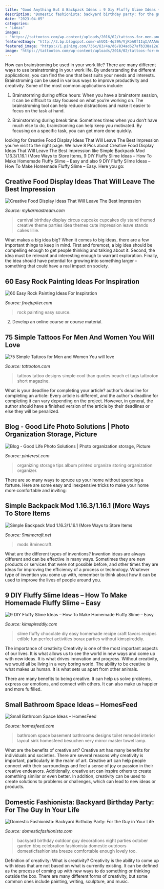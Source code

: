 ```yaml
---
title: "Good Anything But A Backpack Ideas : 9 Diy Fluffy Slime Ideas – How To Make Homemade Fluffy Slime – Easy"
description: "Domestic fashionista: backyard birthday party: for the guy in your life"
date: "2023-04-05"
categories:
- "ideas"
images:
- "https://tattooton.com/wp-content/uploads/2016/02/tattoos-for-men-and-women.61.jpg"
featuredImage: "http://3.bp.blogspot.com/-uhUQ1-4q29A/VjKbA0f1IqI/AAAAAAAArLs/0J9O2PjBmNw/s1600/Backyard%2BBirthday%2BParty-15.jpg"
featured_image: "https://i.pinimg.com/736x/83/4a/d6/834ad627afb338a12e7eac811fa5e8d3--photo-storage-ideas-organizing-pictures-organizing-photos.jpg"
image: "https://tattooton.com/wp-content/uploads/2016/02/tattoos-for-men-and-women.61.jpg"
---
```



How can brainstroming be used in your work life?
There are many different ways to use brainstroming in your work life. By understanding the different applications, you can find the one that best suits your needs and interests. Brainstroming can be used in various ways to improve productivity and creativity. Some of the most common applications include:
1) Brainstorming during office hours: When you have a brainstorm session, it can be difficult to stay focused on what you’re working on. The brainstroming tool can help reduce distractions and make it easier to focus on the task at hand.

2) Brainstorming during break time: Sometimes times when you don’t have much else to do, brainstroming can help keep you motivated. By focusing on a specific task, you can get more done quickly.

	

		
looking for Creative Food Display Ideas That Will Leave The Best Impression you've visit to the right page. We have 8 Pics about Creative Food Display Ideas That Will Leave The Best Impression like Simple Backpack Mod 1.16.3/1.16.1 (More Ways to Store Items, 9 DIY Fluffy Slime Ideas – How To Make Homemade Fluffy Slime – Easy and also 9 DIY Fluffy Slime Ideas – How To Make Homemade Fluffy Slime – Easy. Here you go:
		
    
## Creative Food Display Ideas That Will Leave The Best Impression

<img loading=lazy src="https://mykarmastream.com/wp-content/uploads/2017/05/food-display-ideas-8.jpg" onerror="this.onerror=null;this.src='https://tse1.mm.bing.net/th?id=OIP.HPe7M72ygbvtzlmfkgkkhgAAAA&amp;pid=15.1';" alt="Creative Food Display Ideas That Will Leave The Best Impression">

_Source: mykarmastream.com_

>carnival birthday display circus cupcake cupcakes diy stand themed creative theme parties idea themes cute impression leave stands cakes lillie. 

	

What makes a big idea big?
When it comes to big ideas, there are a few important things to keep in mind. First and foremost, a big idea should be compelling enough to get people thinking and talking about it. Second, the idea must be relevant and interesting enough to warrant exploration. Finally, the idea should have potential for growing into something larger – something that could have a real impact on society.

    
## 60 Easy Rock Painting Ideas For Inspiration

<img loading=lazy src="http://www.freejupiter.com/wp-content/uploads/2017/03/Rock-Painting-Ideas-2.1-1.jpg" onerror="this.onerror=null;this.src='https://tse2.mm.bing.net/th?id=OIP.O3Lv6N7ielV1SsOxReSQdAHaJP&amp;pid=15.1';" alt="60 Easy Rock Painting Ideas For Inspiration">

_Source: freejupiter.com_

>rock painting easy source. 

	

2. Develop an online course or course material.

    
## 75 Simple Tattoos For Men And Women You Will Love

<img loading=lazy src="https://tattooton.com/wp-content/uploads/2016/02/tattoos-for-men-and-women.61.jpg" onerror="this.onerror=null;this.src='https://tse3.mm.bing.net/th?id=OIP.eKGJGQK9Bf9ieFuOnv-l-gHaJ5&amp;pid=15.1';" alt="75 Simple Tattoos for Men and Women You will love">

_Source: tattooton.com_

>tattoos tattoo designs simple cool than quotes beach et tags tattooton short magazine. 

	

What is your deadline for completing your article?
author's deadline for completing an article:
Every article is different, and the author's deadline for completing it can vary depending on the project. However, in general, the author should have a finished version of the article by their deadlines or else they will be penalized.

    
## Blog - Good Life Photo Solutions | Photo Organization Storage, Picture

<img loading=lazy src="https://i.pinimg.com/736x/83/4a/d6/834ad627afb338a12e7eac811fa5e8d3--photo-storage-ideas-organizing-pictures-organizing-photos.jpg" onerror="this.onerror=null;this.src='https://tse3.mm.bing.net/th?id=OIP.yOhB-zRaaUy3W21GeHDLzgDIEs&amp;pid=15.1';" alt="Blog - Good Life Photo Solutions | Photo organization storage, Picture">

_Source: pinterest.com_

>organizing storage tips album printed organize storing organization organizer. 

	

There are so many ways to spruce up your home without spending a fortune. Here are some easy and inexpensive tricks to make your home more comfortable and inviting:

    
## Simple Backpack Mod 1.16.3/1.16.1 (More Ways To Store Items

<img loading=lazy src="http://www.9minecraft.net/wp-content/uploads/2020/07/Simple-Backpack-mod-for-minecraft-04.jpg" onerror="this.onerror=null;this.src='https://tse4.mm.bing.net/th?id=OIP.0rkk65tFzvI2Qa2ltLA5UwHaD7&amp;pid=15.1';" alt="Simple Backpack Mod 1.16.3/1.16.1 (More Ways to Store Items">

_Source: 9minecraft.net_

>mods 9minecraft. 

	

What are the different types of inventions?
Invention ideas are always different and can be effective in many ways. Sometimes they are new products or services that were not possible before, and other times they are ideas for improving the efficiency of a process or technology. Whatever type of invention you come up with, remember to think about how it can be used to improve the lives of people around you.

    
## 9 DIY Fluffy Slime Ideas – How To Make Homemade Fluffy Slime – Easy

<img loading=lazy src="https://kimspireddiy.com/wp-content/uploads/2018/12/diy-fluffy-chocolate-slime-234069175.jpg" onerror="this.onerror=null;this.src='https://tse2.mm.bing.net/th?id=OIP.9N3l4TBWcBYBVB6__AYdQgHaLH&amp;pid=15.1';" alt="9 DIY Fluffy Slime Ideas – How To Make Homemade Fluffy Slime – Easy">

_Source: kimspireddiy.com_

>slime fluffy chocolate diy easy homemade recipe craft favors recipes edible fun perfect activities borax parties without kimspireddiy. 

	

The importance of creativity
Creativity is one of the most important aspects of our lives. It is what allows us to see the world in new ways and come up with new ideas. It is what drives innovation and progress.
Without creativity, we would all be living in a very boring world. The ability to be creative is what makes us human. It is what sets us apart from other animals.

There are many benefits to being creative. It can help us solve problems, express our emotions, and connect with others. It can also make us happier and more fulfilled.

    
## Small Bathroom Space Ideas – HomesFeed

<img loading=lazy src="https://homesfeed.com/wp-content/uploads/2015/09/sink-bathroom-small-mirror-lamp-towel-toilet.jpg" onerror="this.onerror=null;this.src='https://tse3.mm.bing.net/th?id=OIP.Sr-aXfjUnzujWRGktrLoLAHaJ3&amp;pid=15.1';" alt="Small Bathroom Space Ideas – HomesFeed">

_Source: homesfeed.com_

>bathroom space basement bathrooms designs toilet remodel interior layout sink homesfeed besuchen very mirror master towel lamp. 

	

What are the benefits of creative art?
Creative art has many benefits for individuals and societies. There are several reasons why creativity is important, particularly in the realm of art. Creative art can help people connect with their surroundings and feel a sense of joy or passion in their creative endeavors. Additionally, creative art can inspire others to create something similar or even better. In addition, creativity can be used to create solutions to problems or challenges, which can lead to new ideas or products.

    
## Domestic Fashionista: Backyard Birthday Party: For The Guy In Your Life

<img loading=lazy src="http://3.bp.blogspot.com/-uhUQ1-4q29A/VjKbA0f1IqI/AAAAAAAArLs/0J9O2PjBmNw/s1600/Backyard%2BBirthday%2BParty-15.jpg" onerror="this.onerror=null;this.src='https://tse1.mm.bing.net/th?id=OIP.C8SQ_B2E3jKZnup881Am5gHaLG&amp;pid=15.1';" alt="Domestic Fashionista: Backyard Birthday Party: For the Guy in Your Life">

_Source: domesticfashionista.com_

>backyard birthday outdoor guy decorations night parties october garden bbq celebration fashionista domestic outdoors domesticfashionista breeze comfortable enough lovely too. 

	

Definition of creativity: What is creativity?
Creativity is the ability to come up with ideas that are not based on what is currently existing. It can be defined as the process of coming up with new ways to do something or thinking outside the box. There are many different forms of creativity, but some common ones include painting, writing, sculpture, and music.

